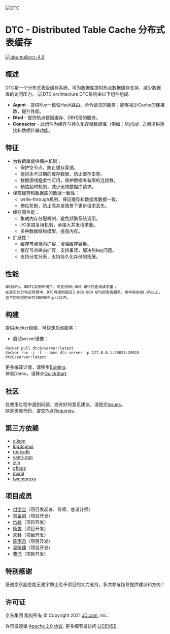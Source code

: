 ![DTC](http://storage.360buyimg.com/bq-install/release/dtc_logo.png)
# DTC - Distributed Table Cache 分布式表缓存
[![ubuntu&gcc-4.9](https://github.com/DTC8/DTC/actions/workflows/ubuntu-latest&gcc-4.9.yml/badge.svg)](https://github.com/DTC8/DTC/actions/workflows/ubuntu-latest&gcc-4.9.yml)

## 概述
DTC是一个分布式表级缓存系统，可为数据库提供热点数据缓存支持，减少数据库的访问压力。
![DTC architecture](http://storage.360buyimg.com/bq-install/release/architecture.png)
DTC系统由以下组件组成:
* **Agent** - 提供Key一致性Hash路由、命令请求的服务；能够减少Cache的连接数，提升性能。
* **Dtcd** - 提供热点数据缓存、DB代理的服务。
* **Connector** - 此组件为缓存与持久化存储数据库（例如：MySql）之间提供连接和数据传输功能。

## 特征
* 为数据库提供保护机制：
  - 保护空节点，防止缓存穿透。
  - 提供永不过期的缓存数据，防止缓存击穿。
  - 数据源线程柔性可用，保护数据库有限的连接数。
  - 预估超时机制，减少无效数据库请求。
* 保障缓存和数据库的数据一致性：
  - write-through机制，保证缓存和数据库数据一致。
  - 栅栏机制，防止高并发情景下更新请求丢失。
* 缓存高性能：
  - 集成内存分配机制，避免频繁系统调用。
  - I/O多路复用机制，承接大并发请求量。
  - 多种数据结构模型，提高内存。
* 扩展性：
  - 缓存节点横向扩容，增强缓存容量。 
  - 缓存节点纵向扩容，支持备读，解决热key问题。
  - 支持分库分表，支持持久化存储的拓展。

## 性能
    单核CPU，单DTC实例环境下，可支持90,000 QPS的查询请求量；
    在真实的分布式场景中，DTC可提供超过3,000,000 QPS的查询服务，命中率在99.9%以上，且平均响应时长在200微秒(μs)以内。

## 构建
  提供docker镜像，可快速启动服务：
  - 启动server镜像：<br/>
  ```shell
  docker pull dtc8/server:latest
  docker run -i -t --name dtc-server -p 127.0.0.1:20015:20015 dtc8/server:latest
  ```

  更多编译详情，请移步[Buiding](docs/buiding.md).<br/>
  体验Demo，请移步[QuickStart](docs/quickstart.md).

## 社区
  在使用过程中遇到问题，或有好的意见建议，请提交[Issues](https://gitee.com/jd-platform-opensource/dtc/issues)。<br/>
  欢迎贡献代码，提交[Pull Requests](https://github.com/DTC8/DTC/pulls)。

## 第三方依赖
* [cJson](https://github.com/DaveGamble/cJSON)
* [log4cplus](https://github.com/log4cplus/log4cplus)
* [rocksdb](https://github.com/facebook/rocksdb)
* [yaml-cpp](https://github.com/jbeder/yaml-cpp)
* [zlib](https://zlib.net/)
* [gflags](https://github.com/gflags/gflags)
* [mxml](https://www.msweet.org/mxml/)
* [twemproxy](https://github.com/twitter/twemproxy)

## 项目成员
- [付学宝](https://gitee.com/fuxuebao)（项目发起者、导师、总设计师）
- [林金明](https://gitee.com/shrewdlin)（项目开发）
- [仇路](https://gitee.com/qiuluAbel)（项目开发）
- [杨爽](https://gitee.com/kfysck)（项目开发）
- [朱林](https://gitee.com/leol3)（项目开发）
- [陈雨杰](https://gitee.com/chenyujie28)（项目开发）
- [吴昕臻](https://gitee.com/wuxinzhen_1997)（项目开发）
- [曹沛](https://gitee.com/warm-byte)（项目开发）

## 特别感谢
感谢京东副总裁王建宇博士给予项目的大力支持，多次参与指导提供建议和方向！

## 许可证

京东集团 版权所有 © Copyright 2021 [JD.com](https://www.jd.com), Inc.


许可证遵循 [Apache 2.0 协议](http://www.apache.org/licenses/LICENSE-2.0). 更多细节请访问 [LICENSE](./LICENSE).
